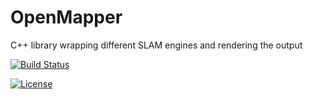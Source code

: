 # OpenMapper
C++ library wrapping different SLAM engines and rendering the output

[![Build Status](https://travis-ci.org/OpenMapper/OpenMapper.svg?branch=master)](https://travis-ci.org/OpenMapper/OpenMapper)

[![License](https://img.shields.io/badge/License-Apache%202.0-blue.svg)](https://opensource.org/licenses/Apache-2.0)
